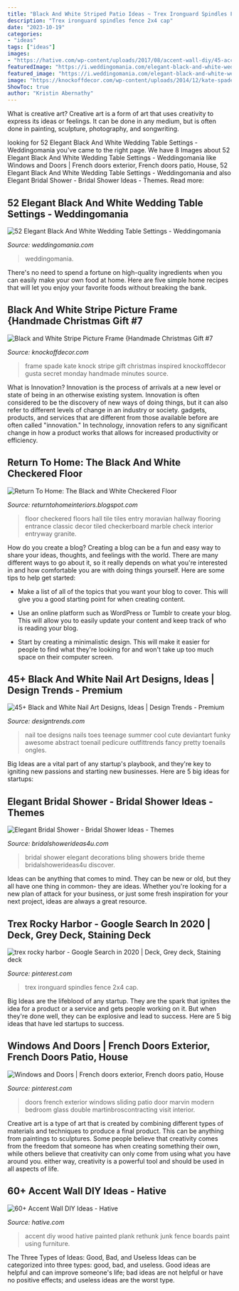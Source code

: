 ```yaml
---
title: "Black And White Striped Patio Ideas ~ Trex Ironguard Spindles Fence 2x4 Cap"
description: "Trex ironguard spindles fence 2x4 cap"
date: "2023-10-19"
categories:
- "ideas"
tags: ["ideas"]
images:
- "https://hative.com/wp-content/uploads/2017/08/accent-wall-diy/45-accent-wall-diy-ideas.jpg"
featuredImage: "https://i.weddingomania.com/elegant-black-and-white-wedding-table-settings-32.jpg"
featured_image: "https://i.weddingomania.com/elegant-black-and-white-wedding-table-settings-32.jpg"
image: "https://knockoffdecor.com/wp-content/uploads/2014/12/kate-spade-inspired-picture-frame1.jpg"
ShowToc: true
author: "Kristin Abernathy"
---
```



What is creative art?
Creative art is a form of art that uses creativity to express its ideas or feelings. It can be done in any medium, but is often done in painting, sculpture, photography, and songwriting.

	

		
looking for 52 Elegant Black And White Wedding Table Settings - Weddingomania you've came to the right page. We have 8 Images about 52 Elegant Black And White Wedding Table Settings - Weddingomania like Windows and Doors | French doors exterior, French doors patio, House, 52 Elegant Black And White Wedding Table Settings - Weddingomania and also Elegant Bridal Shower - Bridal Shower Ideas - Themes. Read more:
		
    
## 52 Elegant Black And White Wedding Table Settings - Weddingomania

<img loading=lazy src="https://i.weddingomania.com/elegant-black-and-white-wedding-table-settings-32.jpg" onerror="this.onerror=null;this.src='https://tse4.mm.bing.net/th?id=OIP.dtUtULTJlFX2SrNEz_VajgHaKN&amp;pid=15.1';" alt="52 Elegant Black And White Wedding Table Settings - Weddingomania">

_Source: weddingomania.com_

>weddingomania. 

	

There's no need to spend a fortune on high-quality ingredients when you can easily make your own food at home. Here are five simple home recipes that will let you enjoy your favorite foods without breaking the bank.

    
## Black And White Stripe Picture Frame {Handmade Christmas Gift #7

<img loading=lazy src="https://knockoffdecor.com/wp-content/uploads/2014/12/kate-spade-inspired-picture-frame1.jpg" onerror="this.onerror=null;this.src='https://tse1.mm.bing.net/th?id=OIP.sa3Ykc6oEWVl89udx9_yEAHaLp&amp;pid=15.1';" alt="Black and White Stripe Picture Frame {Handmade Christmas Gift #7">

_Source: knockoffdecor.com_

>frame spade kate knock stripe gift christmas inspired knockoffdecor gusta secret monday handmade minutes source. 

	

What is Innovation?
Innovation is the process of arrivals at a new level or state of being in an otherwise existing system. Innovation is often considered to be the discovery of new ways of doing things, but it can also refer to different levels of change in an industry or society. gadgets, products, and services that are different from those available before are often called "innovation." In technology, innovation refers to any significant change in how a product works that allows for increased productivity or efficiency.

    
## Return To Home: The Black And White Checkered Floor

<img loading=lazy src="http://3.bp.blogspot.com/-WtwKpW4_cCA/Tzb-VS0cUPI/AAAAAAAALGI/tNKL9an8trg/s640/215891375856570838_8IhxssMq_f.jpg" onerror="this.onerror=null;this.src='https://tse4.mm.bing.net/th?id=OIP.eTB1c9yTfbPGuOuIs8SJUQAAAA&amp;pid=15.1';" alt="Return To Home: The Black and White Checkered Floor">

_Source: returntohomeinteriors.blogspot.com_

>floor checkered floors hall tile tiles entry moravian hallway flooring entrance classic decor tiled checkerboard marble check interior entryway granite. 

	

How do you create a blog?
Creating a blog can be a fun and easy way to share your ideas, thoughts, and feelings with the world. There are many different ways to go about it, so it really depends on what you're interested in and how comfortable you are with doing things yourself. Here are some tips to help get started: 
- Make a list of all of the topics that you want your blog to cover. This will give you a good starting point for when creating content.

- Use an online platform such as WordPress or Tumblr to create your blog. This will allow you to easily update your content and keep track of who is reading your blog.

- Start by creating a minimalistic design. This will make it easier for people to find what they're looking for and won't take up too much space on their computer screen.

    
## 45+ Black And White Nail Art Designs, Ideas | Design Trends - Premium

<img loading=lazy src="https://images.designtrends.com/wp-content/uploads/2015/10/05095947/Black-and-White-Toe-Nail-Design1.jpg" onerror="this.onerror=null;this.src='https://tse3.mm.bing.net/th?id=OIP.Sd_XTdlUyaL0aNuCRYFEGAHaHa&amp;pid=15.1';" alt="45+ Black and White Nail Art Designs, Ideas | Design Trends - Premium">

_Source: designtrends.com_

>nail toe designs nails toes teenage summer cool cute deviantart funky awesome abstract toenail pedicure outfittrends fancy pretty toenails ongles. 

	

Big Ideas are a vital part of any startup's playbook, and they're key to igniting new passions and starting new businesses. Here are 5 big ideas for startups: 

    
## Elegant Bridal Shower - Bridal Shower Ideas - Themes

<img loading=lazy src="https://www.bridalshowerideas4u.com/wp-content/uploads/2016/03/elegant-bridal-shower-tulle-and-bling.jpg" onerror="this.onerror=null;this.src='https://tse1.mm.bing.net/th?id=OIP.YPG0t3UwjKw0CZrdLnGDZwHaLG&amp;pid=15.1';" alt="Elegant Bridal Shower - Bridal Shower Ideas - Themes">

_Source: bridalshowerideas4u.com_

>bridal shower elegant decorations bling showers bride theme bridalshowerideas4u discover. 

	

Ideas can be anything that comes to mind. They can be new or old, but they all have one thing in common- they are ideas. Whether you're looking for a new plan of attack for your business, or just some fresh inspiration for your next project, ideas are always a great resource.

    
## Trex Rocky Harbor - Google Search In 2020 | Deck, Grey Deck, Staining Deck

<img loading=lazy src="https://i.pinimg.com/736x/2f/eb/7c/2feb7c31bee90f1755dfb0bbc4ed8206.jpg" onerror="this.onerror=null;this.src='https://tse4.mm.bing.net/th?id=OIP.TePDawHKCF3wOqGn_9mivAHaFj&amp;pid=15.1';" alt="trex rocky harbor - Google Search in 2020 | Deck, Grey deck, Staining deck">

_Source: pinterest.com_

>trex ironguard spindles fence 2x4 cap. 

	

Big Ideas are the lifeblood of any startup. They are the spark that ignites the idea for a product or a service and gets people working on it. But when they're done well, they can be explosive and lead to success. Here are 5 big ideas that have led startups to success.

    
## Windows And Doors | French Doors Exterior, French Doors Patio, House

<img loading=lazy src="https://i.pinimg.com/736x/ac/73/82/ac73820dee030d6e849e719b3ccbc706.jpg" onerror="this.onerror=null;this.src='https://tse4.mm.bing.net/th?id=OIP.PCzojKzlTgArOjBJVn2m9wAAAA&amp;pid=15.1';" alt="Windows and Doors | French doors exterior, French doors patio, House">

_Source: pinterest.com_

>doors french exterior windows sliding patio door marvin modern bedroom glass double martinbroscontracting visit interior. 

	

Creative art is a type of art that is created by combining different types of materials and techniques to produce a final product. This can be anything from paintings to sculptures. Some people believe that creativity comes from the freedom that someone has when creating something their own, while others believe that creativity can only come from using what you have around you. either way, creativity is a powerful tool and should be used in all aspects of life.

    
## 60+ Accent Wall DIY Ideas - Hative

<img loading=lazy src="https://hative.com/wp-content/uploads/2017/08/accent-wall-diy/45-accent-wall-diy-ideas.jpg" onerror="this.onerror=null;this.src='https://tse3.mm.bing.net/th?id=OIP.Pk7MawYtW_kpGBrYg6U_xgDhEs&amp;pid=15.1';" alt="60+ Accent Wall DIY Ideas - Hative">

_Source: hative.com_

>accent diy wood hative painted plank rethunk junk fence boards paint using furniture. 

	

The Three Types of Ideas: Good, Bad, and Useless
Ideas can be categorized into three types: good, bad, and useless. Good ideas are helpful and can improve someone's life; bad ideas are not helpful or have no positive effects; and useless ideas are the worst type.

